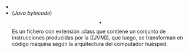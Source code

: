 -
- (_Java bytecode_) $$\bullet$$ Es un fichero con extensión .class que contiene un conjunto de instrucciones producidas por la [[JVM]], que luego, se transforman en código máquina según la arquitectura del computador huésped.